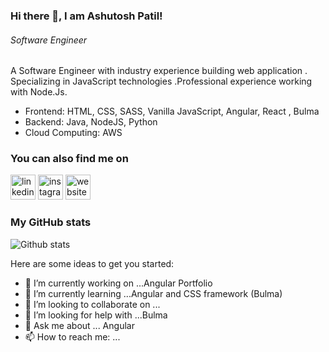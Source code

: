 ### Hi there 👋, I am Ashutosh Patil!
###### *Software Engineer*

A Software Engineer with industry experience building web application . Specializing in JavaScript technologies .Professional experience working with Node.Js. 

* Frontend: HTML, CSS, SASS, Vanilla JavaScript, Angular, React , Bulma 
* Backend: Java, NodeJS, Python
* Cloud Computing: AWS



### You can also find me on
[<img src='https://cdn.jsdelivr.net/npm/simple-icons@3.0.1/icons/linkedin.svg' alt='linkedin' height='40'>](https://www.linkedin.com/in/catalinpit/)  [<img src='https://cdn.jsdelivr.net/npm/simple-icons@3.0.1/icons/instagram.svg' alt='instagram' height='40'>](https://www.instagram.com/ashutoshpatil_10/)   [<img src='https://cdn.jsdelivr.net/npm/simple-icons@3.0.1/icons/icloud.svg' alt='website' height='40'>](https://ashutoshpatil.surge.sh)  

### My GitHub stats
![Github stats](https://github-readme-stats.vercel.app/api?username=Ashutosh5370&show_icons=true)



Here are some ideas to get you started:

- 🔭 I’m currently working on ...Angular Portfolio
- 🌱 I’m currently learning ...Angular and CSS framework (Bulma)
- 👯 I’m looking to collaborate on ... 
- 🤔 I’m looking for help with ...Bulma
- 💬 Ask me about ... Angular
- 📫 How to reach me: ...
